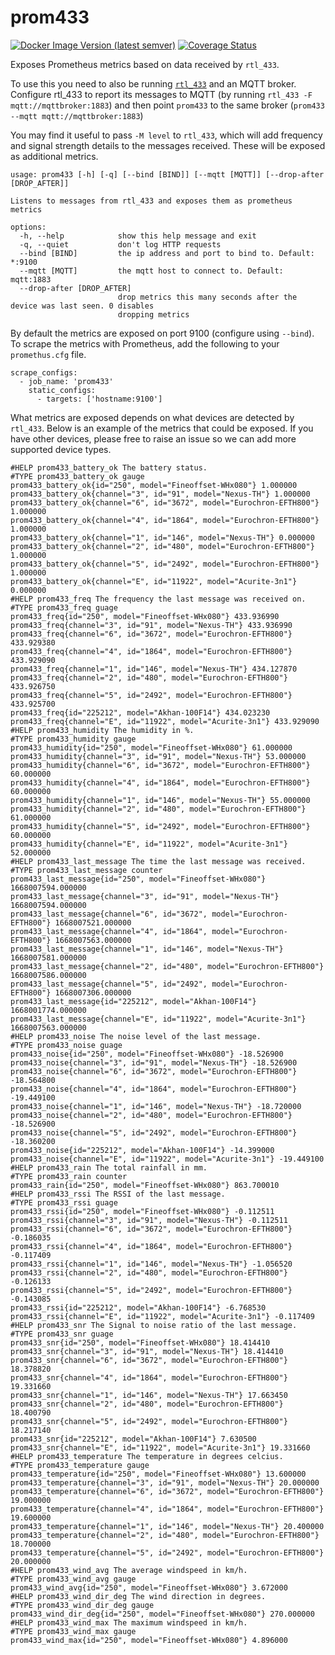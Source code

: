 # prom433

[![Docker Image Version (latest semver)](https://img.shields.io/docker/v/andrewjw/prom433)](https://hub.docker.com/r/andrewjw/prom433)
[![Coverage Status](https://coveralls.io/repos/github/andrewjw/prom433/badge.svg?branch=main)](https://coveralls.io/github/andrewjw/prom433?branch=master)

Exposes Prometheus metrics based on data received by `rtl_433`.

To use this you need to also be running [`rtl_433`](https://github.com/merbanan/rtl_433)
and an MQTT broker. Configure rtl_433 to report its messages to MQTT (by running `rtl_433 -F mqtt://mqttbroker:1883`)
and then point `prom433` to the same broker (`prom433 --mqtt mqtt://mqttbroker:1883`)

You may find it useful to pass `-M level` to `rtl_433`, which will add frequency
and signal strength details to the messages received. These will be exposed as
additional metrics.

```
usage: prom433 [-h] [-q] [--bind [BIND]] [--mqtt [MQTT]] [--drop-after [DROP_AFTER]]

Listens to messages from rtl_433 and exposes them as prometheus metrics

options:
  -h, --help            show this help message and exit
  -q, --quiet           don't log HTTP requests
  --bind [BIND]         the ip address and port to bind to. Default: *:9100
  --mqtt [MQTT]         the mqtt host to connect to. Default: mqtt:1883
  --drop-after [DROP_AFTER]
                        drop metrics this many seconds after the device was last seen. 0 disables
                        dropping metrics
```

By default the metrics are exposed on port 9100 (configure using `--bind`). To
scrape the metrics with Prometheus, add the following to your `promethus.cfg` file.

```
scrape_configs:
  - job_name: 'prom433'
    static_configs:
      - targets: ['hostname:9100']
```

What metrics are exposed depends on what devices are detected by `rtl_433`. Below
is an example of the metrics that could be exposed. If you have other devices, 
please free to raise an issue so we can add more supported device types.

```
#HELP prom433_battery_ok The battery status.
#TYPE prom433_battery_ok gauge 
prom433_battery_ok{id="250", model="Fineoffset-WHx080"} 1.000000
prom433_battery_ok{channel="3", id="91", model="Nexus-TH"} 1.000000
prom433_battery_ok{channel="6", id="3672", model="Eurochron-EFTH800"} 1.000000
prom433_battery_ok{channel="4", id="1864", model="Eurochron-EFTH800"} 1.000000
prom433_battery_ok{channel="1", id="146", model="Nexus-TH"} 0.000000
prom433_battery_ok{channel="2", id="480", model="Eurochron-EFTH800"} 1.000000
prom433_battery_ok{channel="5", id="2492", model="Eurochron-EFTH800"} 1.000000
prom433_battery_ok{channel="E", id="11922", model="Acurite-3n1"} 0.000000
#HELP prom433_freq The frequency the last message was received on.
#TYPE prom433_freq guage 
prom433_freq{id="250", model="Fineoffset-WHx080"} 433.936990
prom433_freq{channel="3", id="91", model="Nexus-TH"} 433.936990
prom433_freq{channel="6", id="3672", model="Eurochron-EFTH800"} 433.929380
prom433_freq{channel="4", id="1864", model="Eurochron-EFTH800"} 433.929090
prom433_freq{channel="1", id="146", model="Nexus-TH"} 434.127870
prom433_freq{channel="2", id="480", model="Eurochron-EFTH800"} 433.926750
prom433_freq{channel="5", id="2492", model="Eurochron-EFTH800"} 433.925700
prom433_freq{id="225212", model="Akhan-100F14"} 434.023230
prom433_freq{channel="E", id="11922", model="Acurite-3n1"} 433.929090
#HELP prom433_humidity The humidity in %.
#TYPE prom433_humidity gauge 
prom433_humidity{id="250", model="Fineoffset-WHx080"} 61.000000
prom433_humidity{channel="3", id="91", model="Nexus-TH"} 53.000000
prom433_humidity{channel="6", id="3672", model="Eurochron-EFTH800"} 60.000000
prom433_humidity{channel="4", id="1864", model="Eurochron-EFTH800"} 60.000000
prom433_humidity{channel="1", id="146", model="Nexus-TH"} 55.000000
prom433_humidity{channel="2", id="480", model="Eurochron-EFTH800"} 61.000000
prom433_humidity{channel="5", id="2492", model="Eurochron-EFTH800"} 60.000000
prom433_humidity{channel="E", id="11922", model="Acurite-3n1"} 52.000000
#HELP prom433_last_message The time the last message was received.
#TYPE prom433_last_message counter 
prom433_last_message{id="250", model="Fineoffset-WHx080"} 1668007594.000000
prom433_last_message{channel="3", id="91", model="Nexus-TH"} 1668007594.000000
prom433_last_message{channel="6", id="3672", model="Eurochron-EFTH800"} 1668007521.000000
prom433_last_message{channel="4", id="1864", model="Eurochron-EFTH800"} 1668007563.000000
prom433_last_message{channel="1", id="146", model="Nexus-TH"} 1668007581.000000
prom433_last_message{channel="2", id="480", model="Eurochron-EFTH800"} 1668007586.000000
prom433_last_message{channel="5", id="2492", model="Eurochron-EFTH800"} 1668007306.000000
prom433_last_message{id="225212", model="Akhan-100F14"} 1668001774.000000
prom433_last_message{channel="E", id="11922", model="Acurite-3n1"} 1668007563.000000
#HELP prom433_noise The noise level of the last message.
#TYPE prom433_noise guage 
prom433_noise{id="250", model="Fineoffset-WHx080"} -18.526900
prom433_noise{channel="3", id="91", model="Nexus-TH"} -18.526900
prom433_noise{channel="6", id="3672", model="Eurochron-EFTH800"} -18.564800
prom433_noise{channel="4", id="1864", model="Eurochron-EFTH800"} -19.449100
prom433_noise{channel="1", id="146", model="Nexus-TH"} -18.720000
prom433_noise{channel="2", id="480", model="Eurochron-EFTH800"} -18.526900
prom433_noise{channel="5", id="2492", model="Eurochron-EFTH800"} -18.360200
prom433_noise{id="225212", model="Akhan-100F14"} -14.399000
prom433_noise{channel="E", id="11922", model="Acurite-3n1"} -19.449100
#HELP prom433_rain The total rainfall in mm.
#TYPE prom433_rain counter 
prom433_rain{id="250", model="Fineoffset-WHx080"} 863.700010
#HELP prom433_rssi The RSSI of the last message.
#TYPE prom433_rssi guage 
prom433_rssi{id="250", model="Fineoffset-WHx080"} -0.112511
prom433_rssi{channel="3", id="91", model="Nexus-TH"} -0.112511
prom433_rssi{channel="6", id="3672", model="Eurochron-EFTH800"} -0.186035
prom433_rssi{channel="4", id="1864", model="Eurochron-EFTH800"} -0.117409
prom433_rssi{channel="1", id="146", model="Nexus-TH"} -1.056520
prom433_rssi{channel="2", id="480", model="Eurochron-EFTH800"} -0.126133
prom433_rssi{channel="5", id="2492", model="Eurochron-EFTH800"} -0.143085
prom433_rssi{id="225212", model="Akhan-100F14"} -6.768530
prom433_rssi{channel="E", id="11922", model="Acurite-3n1"} -0.117409
#HELP prom433_snr The Signal to noise ratio of the last message.
#TYPE prom433_snr guage 
prom433_snr{id="250", model="Fineoffset-WHx080"} 18.414410
prom433_snr{channel="3", id="91", model="Nexus-TH"} 18.414410
prom433_snr{channel="6", id="3672", model="Eurochron-EFTH800"} 18.378820
prom433_snr{channel="4", id="1864", model="Eurochron-EFTH800"} 19.331660
prom433_snr{channel="1", id="146", model="Nexus-TH"} 17.663450
prom433_snr{channel="2", id="480", model="Eurochron-EFTH800"} 18.400790
prom433_snr{channel="5", id="2492", model="Eurochron-EFTH800"} 18.217140
prom433_snr{id="225212", model="Akhan-100F14"} 7.630500
prom433_snr{channel="E", id="11922", model="Acurite-3n1"} 19.331660
#HELP prom433_temperature The temperature in degrees celcius.
#TYPE prom433_temperature gauge 
prom433_temperature{id="250", model="Fineoffset-WHx080"} 13.600000
prom433_temperature{channel="3", id="91", model="Nexus-TH"} 20.000000
prom433_temperature{channel="6", id="3672", model="Eurochron-EFTH800"} 19.000000
prom433_temperature{channel="4", id="1864", model="Eurochron-EFTH800"} 19.600000
prom433_temperature{channel="1", id="146", model="Nexus-TH"} 20.400000
prom433_temperature{channel="2", id="480", model="Eurochron-EFTH800"} 18.700000
prom433_temperature{channel="5", id="2492", model="Eurochron-EFTH800"} 20.000000
#HELP prom433_wind_avg The average windspeed in km/h.
#TYPE prom433_wind_avg gauge 
prom433_wind_avg{id="250", model="Fineoffset-WHx080"} 3.672000
#HELP prom433_wind_dir_deg The wind direction in degrees.
#TYPE prom433_wind_dir_deg gauge 
prom433_wind_dir_deg{id="250", model="Fineoffset-WHx080"} 270.000000
#HELP prom433_wind_max The maximum windspeed in km/h.
#TYPE prom433_wind_max gauge 
prom433_wind_max{id="250", model="Fineoffset-WHx080"} 4.896000
```
